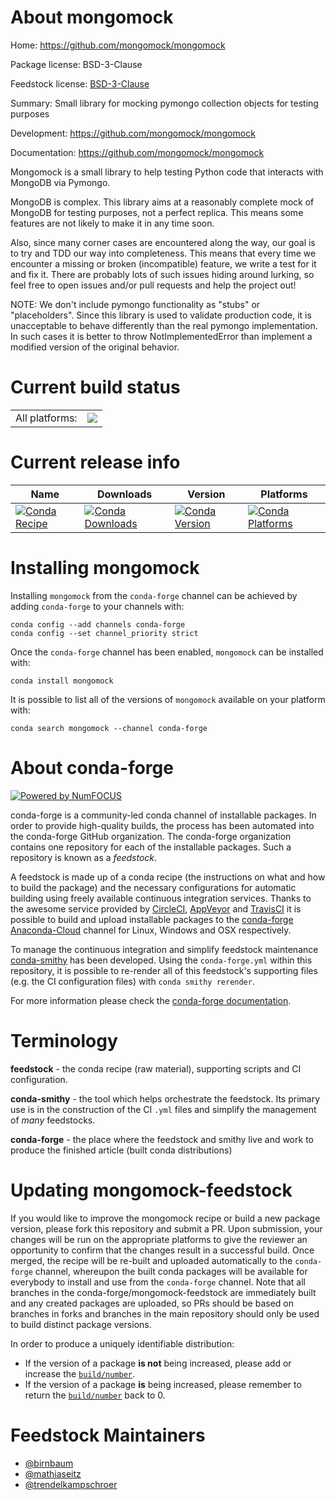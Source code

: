 About mongomock
===============

Home: https://github.com/mongomock/mongomock

Package license: BSD-3-Clause

Feedstock license: [BSD-3-Clause](https://github.com/conda-forge/mongomock-feedstock/blob/master/LICENSE.txt)

Summary: Small library for mocking pymongo collection objects for testing purposes

Development: https://github.com/mongomock/mongomock

Documentation: https://github.com/mongomock/mongomock

Mongomock is a small library to help testing Python code that interacts with
MongoDB via Pymongo.

MongoDB is complex. This library aims at a reasonably complete mock of
MongoDB for testing purposes, not a perfect replica. This means some
features are not likely to make it in any time soon.

Also, since many corner cases are encountered along the way, our goal is to
try and TDD our way into completeness. This means that every time we
encounter a missing or broken (incompatible) feature, we write a test for
it and fix it. There are probably lots of such issues hiding around
lurking, so feel free to open issues and/or pull requests and help the
project out!

NOTE: We don't include pymongo functionality as "stubs" or "placeholders".
Since this library is used to validate production code, it is unacceptable
to behave differently than the real pymongo implementation. In such cases
it is better to throw NotImplementedError than implement a modified version
of the original behavior.


Current build status
====================


<table><tr><td>All platforms:</td>
    <td>
      <a href="https://dev.azure.com/conda-forge/feedstock-builds/_build/latest?definitionId=7091&branchName=master">
        <img src="https://dev.azure.com/conda-forge/feedstock-builds/_apis/build/status/mongomock-feedstock?branchName=master">
      </a>
    </td>
  </tr>
</table>

Current release info
====================

| Name | Downloads | Version | Platforms |
| --- | --- | --- | --- |
| [![Conda Recipe](https://img.shields.io/badge/recipe-mongomock-green.svg)](https://anaconda.org/conda-forge/mongomock) | [![Conda Downloads](https://img.shields.io/conda/dn/conda-forge/mongomock.svg)](https://anaconda.org/conda-forge/mongomock) | [![Conda Version](https://img.shields.io/conda/vn/conda-forge/mongomock.svg)](https://anaconda.org/conda-forge/mongomock) | [![Conda Platforms](https://img.shields.io/conda/pn/conda-forge/mongomock.svg)](https://anaconda.org/conda-forge/mongomock) |

Installing mongomock
====================

Installing `mongomock` from the `conda-forge` channel can be achieved by adding `conda-forge` to your channels with:

```
conda config --add channels conda-forge
conda config --set channel_priority strict
```

Once the `conda-forge` channel has been enabled, `mongomock` can be installed with:

```
conda install mongomock
```

It is possible to list all of the versions of `mongomock` available on your platform with:

```
conda search mongomock --channel conda-forge
```


About conda-forge
=================

[![Powered by NumFOCUS](https://img.shields.io/badge/powered%20by-NumFOCUS-orange.svg?style=flat&colorA=E1523D&colorB=007D8A)](http://numfocus.org)

conda-forge is a community-led conda channel of installable packages.
In order to provide high-quality builds, the process has been automated into the
conda-forge GitHub organization. The conda-forge organization contains one repository
for each of the installable packages. Such a repository is known as a *feedstock*.

A feedstock is made up of a conda recipe (the instructions on what and how to build
the package) and the necessary configurations for automatic building using freely
available continuous integration services. Thanks to the awesome service provided by
[CircleCI](https://circleci.com/), [AppVeyor](https://www.appveyor.com/)
and [TravisCI](https://travis-ci.com/) it is possible to build and upload installable
packages to the [conda-forge](https://anaconda.org/conda-forge)
[Anaconda-Cloud](https://anaconda.org/) channel for Linux, Windows and OSX respectively.

To manage the continuous integration and simplify feedstock maintenance
[conda-smithy](https://github.com/conda-forge/conda-smithy) has been developed.
Using the ``conda-forge.yml`` within this repository, it is possible to re-render all of
this feedstock's supporting files (e.g. the CI configuration files) with ``conda smithy rerender``.

For more information please check the [conda-forge documentation](https://conda-forge.org/docs/).

Terminology
===========

**feedstock** - the conda recipe (raw material), supporting scripts and CI configuration.

**conda-smithy** - the tool which helps orchestrate the feedstock.
                   Its primary use is in the construction of the CI ``.yml`` files
                   and simplify the management of *many* feedstocks.

**conda-forge** - the place where the feedstock and smithy live and work to
                  produce the finished article (built conda distributions)


Updating mongomock-feedstock
============================

If you would like to improve the mongomock recipe or build a new
package version, please fork this repository and submit a PR. Upon submission,
your changes will be run on the appropriate platforms to give the reviewer an
opportunity to confirm that the changes result in a successful build. Once
merged, the recipe will be re-built and uploaded automatically to the
`conda-forge` channel, whereupon the built conda packages will be available for
everybody to install and use from the `conda-forge` channel.
Note that all branches in the conda-forge/mongomock-feedstock are
immediately built and any created packages are uploaded, so PRs should be based
on branches in forks and branches in the main repository should only be used to
build distinct package versions.

In order to produce a uniquely identifiable distribution:
 * If the version of a package **is not** being increased, please add or increase
   the [``build/number``](https://docs.conda.io/projects/conda-build/en/latest/resources/define-metadata.html#build-number-and-string).
 * If the version of a package **is** being increased, please remember to return
   the [``build/number``](https://docs.conda.io/projects/conda-build/en/latest/resources/define-metadata.html#build-number-and-string)
   back to 0.

Feedstock Maintainers
=====================

* [@birnbaum](https://github.com/birnbaum/)
* [@mathiaseitz](https://github.com/mathiaseitz/)
* [@trendelkampschroer](https://github.com/trendelkampschroer/)


